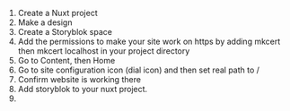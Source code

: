 1. Create a Nuxt project
2. Make a design
3. Create a Storyblok space
4. Add the permissions to make your site work on https by adding mkcert then mkcert localhost in your project directory
5. Go to Content, then Home
6. Go to site configuration icon (dial icon) and then set real path to /
7. Confirm website is working there
8. Add storyblok to your nuxt project.
9. 